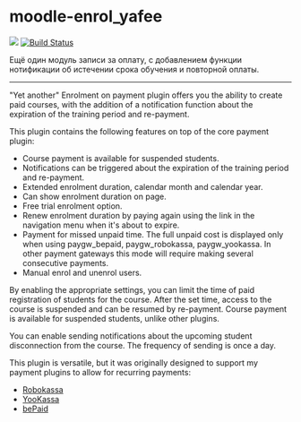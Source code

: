 # moodle-enrol_yafee

[![](https://img.shields.io/github/v/release/Snickser/moodle-enrol_yafee.svg)](https://github.com/Snickser/moodle-enrol_yafee/releases)
[![Build Status](https://github.com/Snickser/moodle-enrol_yafee/actions/workflows/moodle-ci.yml/badge.svg)](https://github.com/Snickser/moodle-enrol_yafee/actions/workflows/moodle-ci.yml)

Ещё один модуль записи за оплату, с добавлением функции нотификации об истечении срока обучения и повторной оплаты.

------

"Yet another" Enrolment on payment plugin offers you the ability to create paid courses, with the addition of a notification function about the expiration of the training period and re-payment.

This plugin contains the following features on top of the core payment plugin:
* Course payment is available for suspended students.
* Notifications can be triggered about the expiration of the training period and re-payment.
* Extended enrolment duration, calendar month and calendar year.
* Can show enrolment duration on page.
* Free trial enrolment option.
* Renew enrolment duration by paying again using the link in the navigation menu when it's about to expire.
* Payment for missed unpaid time. The full unpaid cost is displayed only when using paygw_bepaid, paygw_robokassa, paygw_yookassa. In other payment gateways this mode will require making several consecutive payments.
* Manual enrol and unenrol users.

By enabling the appropriate settings, you can limit the time of paid registration of students for the course. After the set time, access to the course is suspended and can be resumed by re-payment. Course payment is available for suspended students, unlike other plugins.

You can enable sending notifications about the upcoming student disconnection from the course. The frequency of sending is once a day.

This plugin is versatile, but it was originally designed to support my payment plugins to allow for recurring payments:

- [Robokassa](https://github.com/Snickser/moodle-paygw_robokassa)
- [YooKassa](https://github.com/Snickser/moodle-paygw_yookassa)
- [bePaid](https://github.com/Snickser/moodle-paygw_bepaid)
